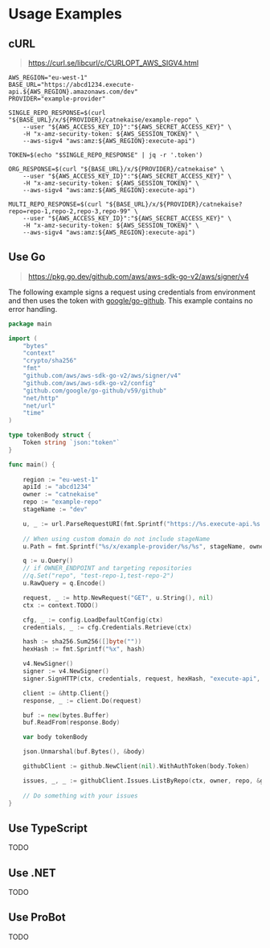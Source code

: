 # Usage Examples

## cURL
> https://curl.se/libcurl/c/CURLOPT_AWS_SIGV4.html

```shell
AWS_REGION="eu-west-1"
BASE_URL="https://abcd1234.execute-api.${AWS_REGION}.amazonaws.com/dev"
PROVIDER="example-provider"

SINGLE_REPO_RESPONSE=$(curl "${BASE_URL}/x/${PROVIDER}/catnekaise/example-repo" \
	--user "${AWS_ACCESS_KEY_ID}":"${AWS_SECRET_ACCESS_KEY}" \
	-H "x-amz-security-token: ${AWS_SESSION_TOKEN}" \
	--aws-sigv4 "aws:amz:${AWS_REGION}:execute-api")
	
TOKEN=$(echo "$SINGLE_REPO_RESPONSE" | jq -r '.token')

ORG_RESPONSE=$(curl "${BASE_URL}/x/${PROVIDER}/catnekaise" \
	--user "${AWS_ACCESS_KEY_ID}":"${AWS_SECRET_ACCESS_KEY}" \
	-H "x-amz-security-token: ${AWS_SESSION_TOKEN}" \
	--aws-sigv4 "aws:amz:${AWS_REGION}:execute-api")
	
MULTI_REPO_RESPONSE=$(curl "${BASE_URL}/x/${PROVIDER}/catnekaise?repo=repo-1,repo-2,repo-3,repo-99" \
	--user "${AWS_ACCESS_KEY_ID}":"${AWS_SECRET_ACCESS_KEY}" \
	-H "x-amz-security-token: ${AWS_SESSION_TOKEN}" \
	--aws-sigv4 "aws:amz:${AWS_REGION}:execute-api")
```

## Use Go
> https://pkg.go.dev/github.com/aws/aws-sdk-go-v2/aws/signer/v4

The following example signs a request using credentials from environment and then uses the token with [google/go-github](https://github.com/google/go-github). This example contains no error handling.

```go
package main

import (
	"bytes"
	"context"
	"crypto/sha256"
	"fmt"
	"github.com/aws/aws-sdk-go-v2/aws/signer/v4"
	"github.com/aws/aws-sdk-go-v2/config"
	"github.com/google/go-github/v59/github"
	"net/http"
	"net/url"
	"time"
)

type tokenBody struct {
	Token string `json:"token"`
}

func main() {
	
	region := "eu-west-1"
	apiId := "abcd1234"
	owner := "catnekaise"
	repo := "example-repo"
	stageName := "dev"

	u, _ := url.ParseRequestURI(fmt.Sprintf("https://%s.execute-api.%s.amazonaws.com", region, apiId))
	
	// When using custom domain do not include stageName
	u.Path = fmt.Sprintf("%s/x/example-provider/%s/%s", stageName, owner, repo)

	q := u.Query()
	// if OWNER_ENDPOINT and targeting repositories
	//q.Set("repo", "test-repo-1,test-repo-2")
	u.RawQuery = q.Encode()

	request, _ := http.NewRequest("GET", u.String(), nil)
	ctx := context.TODO()

	cfg, _ := config.LoadDefaultConfig(ctx)
	credentials, _ := cfg.Credentials.Retrieve(ctx)

	hash := sha256.Sum256([]byte(""))
	hexHash := fmt.Sprintf("%x", hash)

	v4.NewSigner()
	signer := v4.NewSigner()
	signer.SignHTTP(ctx, credentials, request, hexHash, "execute-api", cfg.Region, time.Now())

	client := &http.Client{}
	response, _ := client.Do(request)

	buf := new(bytes.Buffer)
	buf.ReadFrom(response.Body)

	var body tokenBody

	json.Unmarshal(buf.Bytes(), &body)

	githubClient := github.NewClient(nil).WithAuthToken(body.Token)

	issues, _, _ := githubClient.Issues.ListByRepo(ctx, owner, repo, &github.IssueListByRepoOptions{})
	
	// Do something with your issues
}
```

## Use TypeScript
TODO

## Use .NET
TODO

## Use ProBot
TODO
